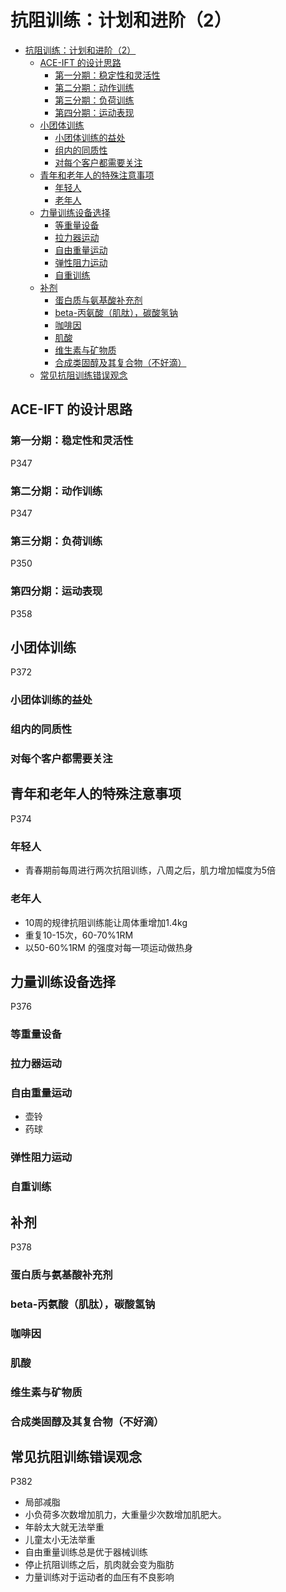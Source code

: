 # 抗阻训练：计划和进阶（2）



<!--ts-->
   * [抗阻训练：计划和进阶（2）](#抗阻训练计划和进阶2)
      * [ACE-IFT 的设计思路](#ace-ift-的设计思路)
         * [第一分期：稳定性和灵活性](#第一分期稳定性和灵活性)
         * [第二分期：动作训练](#第二分期动作训练)
         * [第三分期：负荷训练](#第三分期负荷训练)
         * [第四分期：运动表现](#第四分期运动表现)
      * [小团体训练](#小团体训练)
         * [小团体训练的益处](#小团体训练的益处)
         * [组内的同质性](#组内的同质性)
         * [对每个客户都需要关注](#对每个客户都需要关注)
      * [青年和老年人的特殊注意事项](#青年和老年人的特殊注意事项)
         * [年轻人](#年轻人)
         * [老年人](#老年人)
      * [力量训练设备选择](#力量训练设备选择)
         * [等重量设备](#等重量设备)
         * [拉力器运动](#拉力器运动)
         * [自由重量运动](#自由重量运动)
         * [弹性阻力运动](#弹性阻力运动)
         * [自重训练](#自重训练)
      * [补剂](#补剂)
         * [蛋白质与氨基酸补充剂](#蛋白质与氨基酸补充剂)
         * [beta-丙氨酸（肌肽），碳酸氢钠](#beta-丙氨酸肌肽碳酸氢钠)
         * [咖啡因](#咖啡因)
         * [肌酸](#肌酸)
         * [维生素与矿物质](#维生素与矿物质)
         * [合成类固醇及其复合物（不好滴）](#合成类固醇及其复合物不好滴)
      * [常见抗阻训练错误观念](#常见抗阻训练错误观念)

<!-- Added by: oda, at:  -->

<!--te-->

## ACE-IFT 的设计思路

### 第一分期：稳定性和灵活性

P347

### 第二分期：动作训练

P347

### 第三分期：负荷训练

P350

### 第四分期：运动表现

P358

## 小团体训练

P372

### 小团体训练的益处

### 组内的同质性

### 对每个客户都需要关注



## 青年和老年人的特殊注意事项

P374

### 年轻人

- 青春期前每周进行两次抗阻训练，八周之后，肌力增加幅度为5倍

### 老年人

- 10周的规律抗阻训练能让周体重增加1.4kg
- 重复10-15次，60-70%1RM
- 以50-60%1RM 的强度对每一项运动做热身

## 力量训练设备选择

P376

### 等重量设备

### 拉力器运动

### 自由重量运动

- 壶铃
- 药球

### 弹性阻力运动

### 自重训练





## 补剂

P378

### 蛋白质与氨基酸补充剂

### beta-丙氨酸（肌肽），碳酸氢钠

### 咖啡因

### 肌酸

### 维生素与矿物质

### 合成类固醇及其复合物（不好滴）

## 常见抗阻训练错误观念

P382

- 局部减脂
- 小负荷多次数增加肌力，大重量少次数增加肌肥大。
- 年龄太大就无法举重
- 儿童太小无法举重
- 自由重量训练总是优于器械训练
- 停止抗阻训练之后，肌肉就会变为脂肪
- 力量训练对于运动者的血压有不良影响

